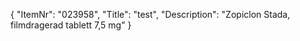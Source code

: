 {
  "ItemNr": "023958",
  "Title": "test",
  "Description": "Zopiclon Stada, filmdragerad tablett 7,5 mg"
}